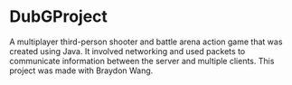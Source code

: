 # DubGProject
A multiplayer third-person shooter and battle arena action game that was created using Java. It involved networking and used packets to communicate information between the server and multiple clients. This project was made with Braydon Wang.
